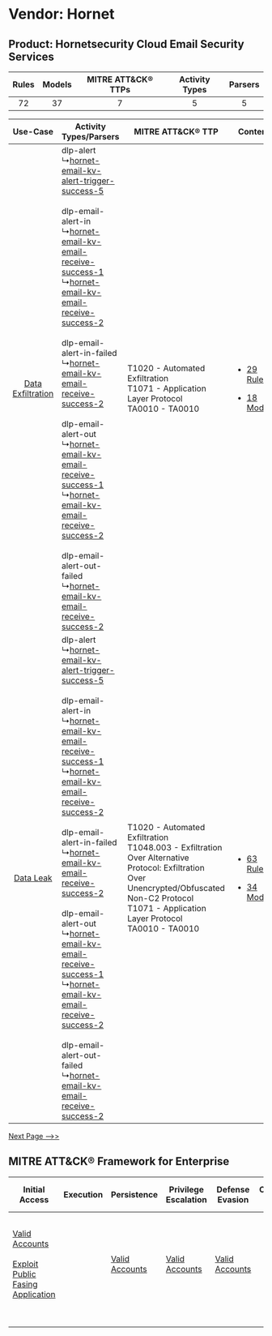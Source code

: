 Vendor: Hornet
==============
Product: Hornetsecurity Cloud Email Security Services
-----------------------------------------------------
| Rules | Models | MITRE ATT&CK® TTPs | Activity Types | Parsers |
|:-----:|:------:|:------------------:|:--------------:|:-------:|
|  72   |   37   |         7          |       5        |    5    |

|    Use-Case    | Activity Types/Parsers    | MITRE ATT&CK® TTP    | Content    |
|:----:| ---- | ---- | ---- |
| [Data Exfiltration](../../../UseCases/uc_data_exfiltration.md) |  dlp-alert<br> ↳[hornet-email-kv-alert-trigger-success-5](Ps/pC_hornetemailkvalerttriggersuccess5.md)<br><br> dlp-email-alert-in<br> ↳[hornet-email-kv-email-receive-success-1](Ps/pC_hornetemailkvemailreceivesuccess1.md)<br> ↳[hornet-email-kv-email-receive-success-2](Ps/pC_hornetemailkvemailreceivesuccess2.md)<br><br> dlp-email-alert-in-failed<br> ↳[hornet-email-kv-email-receive-success-2](Ps/pC_hornetemailkvemailreceivesuccess2.md)<br><br> dlp-email-alert-out<br> ↳[hornet-email-kv-email-receive-success-1](Ps/pC_hornetemailkvemailreceivesuccess1.md)<br> ↳[hornet-email-kv-email-receive-success-2](Ps/pC_hornetemailkvemailreceivesuccess2.md)<br><br> dlp-email-alert-out-failed<br> ↳[hornet-email-kv-email-receive-success-2](Ps/pC_hornetemailkvemailreceivesuccess2.md)<br> | T1020 - Automated Exfiltration<br>T1071 - Application Layer Protocol<br>TA0010 - TA0010<br>    | [<ul><li>29 Rules</li></ul><ul><li>18 Models</li></ul>](RM/r_m_hornet_hornetsecurity_cloud_email_security_services_Data_Exfiltration.md) |
|         [Data Leak](../../../UseCases/uc_data_leak.md)         |  dlp-alert<br> ↳[hornet-email-kv-alert-trigger-success-5](Ps/pC_hornetemailkvalerttriggersuccess5.md)<br><br> dlp-email-alert-in<br> ↳[hornet-email-kv-email-receive-success-1](Ps/pC_hornetemailkvemailreceivesuccess1.md)<br> ↳[hornet-email-kv-email-receive-success-2](Ps/pC_hornetemailkvemailreceivesuccess2.md)<br><br> dlp-email-alert-in-failed<br> ↳[hornet-email-kv-email-receive-success-2](Ps/pC_hornetemailkvemailreceivesuccess2.md)<br><br> dlp-email-alert-out<br> ↳[hornet-email-kv-email-receive-success-1](Ps/pC_hornetemailkvemailreceivesuccess1.md)<br> ↳[hornet-email-kv-email-receive-success-2](Ps/pC_hornetemailkvemailreceivesuccess2.md)<br><br> dlp-email-alert-out-failed<br> ↳[hornet-email-kv-email-receive-success-2](Ps/pC_hornetemailkvemailreceivesuccess2.md)<br> | T1020 - Automated Exfiltration<br>T1048.003 - Exfiltration Over Alternative Protocol: Exfiltration Over Unencrypted/Obfuscated Non-C2 Protocol<br>T1071 - Application Layer Protocol<br>TA0010 - TA0010<br> | [<ul><li>63 Rules</li></ul><ul><li>34 Models</li></ul>](RM/r_m_hornet_hornetsecurity_cloud_email_security_services_Data_Leak.md)         |
[Next Page -->>](2_ds_hornet_hornetsecurity_cloud_email_security_services.md)

MITRE ATT&CK® Framework for Enterprise
--------------------------------------
| Initial Access                                                                                                                                            | Execution | Persistence                                                         | Privilege Escalation                                                | Defense Evasion                                                     | Credential Access | Discovery | Lateral Movement | Collection | Command and Control                                                             | Exfiltration                                                                                                                                                                                                                                                                                                                    | Impact |
| --------------------------------------------------------------------------------------------------------------------------------------------------------- | --------- | ------------------------------------------------------------------- | ------------------------------------------------------------------- | ------------------------------------------------------------------- | ----------------- | --------- | ---------------- | ---------- | ------------------------------------------------------------------------------- | ------------------------------------------------------------------------------------------------------------------------------------------------------------------------------------------------------------------------------------------------------------------------------------------------------------------------------- | ------ |
| [Valid Accounts](https://attack.mitre.org/techniques/T1078)<br><br>[Exploit Public Fasing Application](https://attack.mitre.org/techniques/T1190)<br><br> |           | [Valid Accounts](https://attack.mitre.org/techniques/T1078)<br><br> | [Valid Accounts](https://attack.mitre.org/techniques/T1078)<br><br> | [Valid Accounts](https://attack.mitre.org/techniques/T1078)<br><br> |                   |           |                  |            | [Application Layer Protocol](https://attack.mitre.org/techniques/T1071)<br><br> | [Exfiltration Over Alternative Protocol](https://attack.mitre.org/techniques/T1048)<br><br>[Exfiltration Over Alternative Protocol: Exfiltration Over Unencrypted/Obfuscated Non-C2 Protocol](https://attack.mitre.org/techniques/T1048/003)<br><br>[Automated Exfiltration](https://attack.mitre.org/techniques/T1020)<br><br> |        |